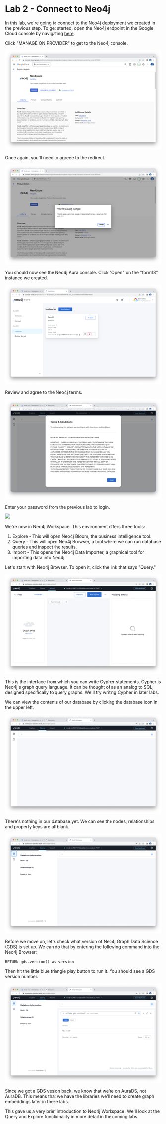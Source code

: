 # Lab 2 - Connect to Neo4j
In this lab, we're going to connect to the Neo4j deployment we created in the previous step.  To get started, open the Neo4j endpoint in the Google Cloud console by navigating [here](https://console.cloud.google.com/marketplace/product/endpoints/prod.n4gcp.neo4j.io).

Click "MANAGE ON PROVIDER" to get to the Neo4j console.

![](images/01-console.png)

Once again, you'll need to agreee to the redirect.

![](images/02-redirect.png)

You should now see the Neo4j Aura console.  Click "Open" on the "form13" instance we created.

![](images/03-aura.png)

Review and agree to the Neo4j terms.

![](images/04-terms.png)

Enter your password from the previous lab to login.

![](images/05-loging.png)

We're now in Neo4j Workspace.  This environment offers three tools:

1. Explore - This will open Neo4j Bloom, the business intelligence tool.
2. Query - This will open Neo4j Browser, a tool where we can run database queries and inspect the results.
3. Import - This opens the Neo4j Data Importer, a graphical tool for importing data into Neo4j.

Let's start with Neo4j Browser.  To open it, click the link that says "Query." 

![](images/06-workspace.png)

This is the interface from which you can write Cypher statements.  Cypher is Neo4j's graph query language.  It can be thought of as an analog to SQL, designed specifically to query graphs.  We'll try writing Cypher in later labs.

We can view the contents of our database by clicking the database icon in the upper left.

![](images/07-query.png)

There's nothing in our database yet.  We can see the nodes, relationships and property keys are all blank.

![](images/08-database.png)

Before we move on, let's check what version of Neo4j Graph Data Science (GDS) is set up.  We can do that by entering the following command into the Neo4j Browser:

    RETURN gds.version() as version

Then hit the little blue triangle play button to run it.  You should see a GDS version number.

![](images/09-gds.png)

Since we got a GDS vesion back, we know that we're on AuraDS, not AuraDB.  This means that we have the libraries we'll need to create graph embeddings later in these labs.

This gave us a very brief introduction to Neo4j Workspace.  We'll look at the Query and Explore functionality in more detail in the coming labs.